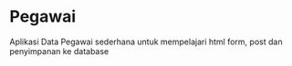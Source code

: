 # Pegawai
Aplikasi Data Pegawai sederhana untuk mempelajari html form, post dan penyimpanan ke database

